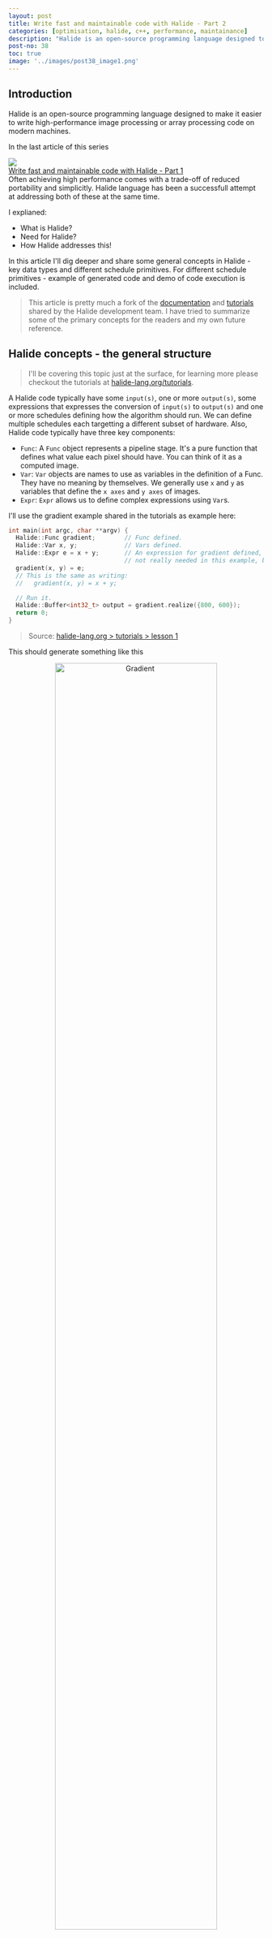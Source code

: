 ```yaml
---
layout: post
title: Write fast and maintainable code with Halide - Part 2
categories: [optimisation, halide, c++, performance, maintainance]
description: "Halide is an open-source programming language designed to make it easier to write high-performance image processing or array processing code on modern machines. In the <a href='https://blog.minhazav.dev/write-fast-and-maintainable-code-with-halide/'>last article</a> of this series, I explained about what Halide is, what is the need and how Halide addresses it. In this article I'll dig deeper and share some general concepts in Halide. This article is pretty much a fork of the documentation and tutorials shared by the Halide development team. I have tried to summarize some of the primary concepts for the readers and my own future reference."
post-no: 38
toc: true
image: '../images/post38_image1.png'
---
```


## Introduction
Halide is an open-source programming language designed to make it easier to write high-performance image processing or array processing code on modern machines. 

In the last article of this series

<div class="post-embed" url="/write-fast-and-maintainable-code-with-halide/">
  <div class="post-embed-image">
    <img src="../images/post37_image1_thumb.png">
  </div>
  <div class="post-embed-article">
    <div class="post-embed-article-title">
      <a href="/write-fast-and-maintainable-code-with-halide/">Write fast and maintainable code with Halide - Part 1</a>
    </div>
    <div class="post-embed-article-subtitle">
      Often achieving high performance comes with a trade-off of reduced portability and simplicitly. Halide language has been a successfull attempt at addressing both of these at the same time.
    </div>
  </div>
</div>

I explianed:
-    What is Halide?
-    Need for Halide?
-    How Halide addresses this!

In this article I'll dig deeper and share some general concepts in Halide - key data types and different schedule primitives. For different schedule primitives - example of generated code and demo of code execution is included.

> This article is pretty much a fork of the [documentation](https://halide-lang.org/index.html#gettingstarted) and [tutorials](https://halide-lang.org/tutorials/tutorial_introduction.html) shared by the Halide development team. I have tried to summarize some of the primary concepts for the readers and my own future reference.


## Halide concepts - the general structure
> I'll be covering this topic just at the surface, for learning more please checkout the tutorials at [halide-lang.org/tutorials](https://halide-lang.org/tutorials/tutorial_introduction.html).

A Halide code typically have some `input(s)`, one or more `output(s)`, some expressions that expresses the conversion of `input(s)` to `output(s)` and one or more schedules defining how the algorithm should run. We can define multiple schedules each targetting a different subset of hardware. Also, Halide code typically have three key components:

-   `Func`: A `Func` object represents a pipeline stage. It's a pure function that defines what value each pixel should have. You can think of it as a computed image.
-   `Var`: `Var` objects are names to use as variables in the definition of a Func. They have no meaning by themselves. We generally use `x` and `y` as variables that define the `x axes` and `y axes` of images.
-   `Expr`: `Expr` allows us to define complex expressions using `Var`s.

I'll use the gradient example shared in the tutorials as example here:

```c++
int main(int argc, char **argv) {
  Halide::Func gradient;        // Func defined.
  Halide::Var x, y;             // Vars defined.
  Halide::Expr e = x + y;       // An expression for gradient defined, this is
                                // not really needed in this example, but serves the purpose.
  gradient(x, y) = e;
  // This is the same as writing:
  //   gradient(x, y) = x + y;

  // Run it.
  Halide::Buffer<int32_t> output = gradient.realize({800, 600});
  return 0;
}
```

> Source: [halide-lang.org > tutorials > lesson 1](https://halide-lang.org/tutorials/tutorial_lesson_01_basics.html)

This should generate something like this

<div style="text-align: center; margin-bottom: 10px">
    <img src="../images/halide/gradient_vidris.png"
      alt="Gradient"
      style="margin: auto; width: 80%; max-width: 400px; margin-bottom: 20px">
    <br>
    <i>Figure: Gradient image generated with f(x, y) = x + y with matplotlib (cmap=vidris).</i>
</div>

### Schedules
Schedule is Halides way of defining _"how to run the algorithm efficiently on a particular machine"_.

> Following content is summary of the larger tutorial at 
> [halide-lang.org > tutorials > lesson 5](https://halide-lang.org/tutorials/tutorial_lesson_05_scheduling_1.html)

For the above `gradient()` example, by default the code will be executed in sequence in row major iteration. The generated code shall look something like:

```c++
for (int y = 0; y < HEIGHT; ++y) {
  for (int x = 0; x < WIDTH; ++x) {
    // gradient
  }
}
```

<div style="text-align: center; margin-bottom: 10px">
    <img src="https://halide-lang.org/tutorials/figures/lesson_05_row_major.gif"
      alt="Gradient"
      style="margin: auto; width: 80%; max-width: 300px; margin-bottom: 20px">
    <br>
    <i>Figure: Execution order of the gradient example - default. Source: <a href="https://halide-lang.org/tutorials/tutorial_lesson_05_scheduling_1.html">halide-lang.org</a>, Apache license.</i>
</div>

Let's take a look at different schedule options:

#### Reorder
```c++
gradient.reorder(x, y);
```

This reorders the sequence of iteration, in this the loop shall be exectured in column major fashion. The generated code will instead look like

```c++
for (int x = 0; x < WIDTH; ++x) {
  for (int y = 0; y < HEIGHT; ++y) {
    // gradient
  }
}
```

<div style="text-align: center; margin-bottom: 10px">
    <img src="https://halide-lang.org/tutorials/figures/lesson_05_col_major.gif"
      alt="Gradient"
      style="margin: auto; width: 80%; max-width: 300px; margin-bottom: 20px">
    <br>
    <i>Figure: Execution order of the gradient example - column major iteration. Source: <a href="https://halide-lang.org/tutorials/tutorial_lesson_05_scheduling_1.html">halide-lang.org</a>, Apache license.</i>
</div>

This kind of change usually have a large impact on the performance based on how the CPU leverages caches.

#### Split

```c++
Var x_outer, x_inner;
gradient.split(x, x_outer, x_inner, 2);  
```

This is a very powerful primitive and allows us to split a loop in certain dimension in multiple parts. The last argument here is called the "split factor". In this case the generated code changes to something like

```c++
for (int y = 0; y < HEIGHT; ++y) {
  for (int x_outer = 0; x_outer < X_OUTER_BOUNDS; x_outer++) {
    for (int x_inner = 0; x_inner < X_INNER_BOUNDS; x_inner++) {
      int x = x_outer * X_INNER_BOUNDS + x_inner;
      // gradient.
    }
  }
}
```

#### Fuse
```c++
Var fused;
gradient.fuse(x, y, fused);
```

This is opposite of splitting, in this case we fuse two variables and merges the two loop into a single for loop over the product of the extents. The generated code looks like

```c++
for (int fused = 0; fused < WIDTH * HEIGHT; ++fused) {
  int y = fused / WIDTH;
  int x = fused % WIDTH;
  // gradient
}
```

#### Tiling
```c++
Var x_outer, x_inner, y_outer, y_inner;
gradient.split(x, x_outer, x_inner, 4);
gradient.split(y, y_outer, y_inner, 4);
gradient.reorder(x_inner, y_inner, x_outer, y_outer);

// Shorthand:
Var x_outer, x_inner, y_outer, y_inner;
gradient.tile(x, y, x_outer, y_outer, x_inner, y_inner, 4, 4);
```

With both split and reorder in hand, we can now do tiled evaluations. The above shedule allows us to split both `x` and `y` loop by a factor of 4 and reorder the order of execution. The generated code is now complex but should look something like

```c++
for (int y_outer = 0; y_outer < 2; y_outer++) {
  for (int x_outer = 0; x_outer < 2; x_outer++) {
    for (int y_inner = 0; y_inner < 4; y_inner++) {
      for (int x_inner = 0; x_inner < 4; x_inner++) {
        int x = x_outer * 4 + x_inner;
        int y = y_outer * 4 + y_inner;
        // gradient
      }
    }
  }
}
```

<div style="text-align: center; margin-bottom: 10px">
    <img src="https://halide-lang.org/tutorials/figures/lesson_05_tiled.gif"
      alt="Gradient"
      style="margin: auto; width: 80%; max-width: 300px; margin-bottom: 20px">
    <br>
    <i>Figure: Execution order of the gradient example - tiling. Source: <a href="https://halide-lang.org/tutorials/figures/lesson_05_tiled.gif">halide-lang.org</a>, Apache license.</i>
</div>

#### Vectorization
```c++
Var x_outer, x_inner;
gradient.split(x, x_outer, x_inner, 4);
gradient.vectorize(x_inner);

// Shorthand:
gradient.vectorize(x, 4);
```

We can instruct the compiler to now generate instructions to vectorise the inner loops in `x` for loops.
This generates code like

```c++
for (int y = 0; y < HEIGHT; y++) {
  for (int x_outer = 0; x_outer < X_OUTER_BOUND; x_outer++) {
    for (int x_inner = 0; x_inner < X_INNER_BOUNDS / 4; x_inner+=4) {
      int x = x_outer * X_INNER_BOUNDS + x_inner;
      int x_vec[] = {x, x + 1, x + 2, x + 3};
      int val[] = {
        x_vec[0] + y,
        x_vec[1] + y,
        x_vec[2] + y,
        x_vec[3] + y
      };
      // gradient.
    }
  }
}
```

<div style="text-align: center; margin-bottom: 10px">
    <img src="https://halide-lang.org/tutorials/figures/lesson_05_vectors.gif"
      alt="Gradient"
      style="margin: auto; width: 80%; max-width: 300px; margin-bottom: 20px">
    <br>
    <i>Figure: Execution order of the gradient example - vectorization. Source: <a href="https://halide-lang.org/tutorials/figures/lesson_05_vectors.gif">halide-lang.org</a>, Apache license.</i>
</div>

#### Unrolling a loop
```c++
Var x_outer, x_inner;
gradient.split(x, x_outer, x_inner, 2);
gradient.unroll(x_inner);

// Shorthand:
gradient.unroll(x, 2);
```

We can easily guide the compiler to unroll the loop by using `unroll` primitive.

#### Fusing, tiling, and parallelizing
```c++
Var x_outer, y_outer, x_inner, y_inner, tile_index;
gradient.tile(x, y, x_outer, y_outer, x_inner, y_inner, 4, 4);
gradient.fuse(x_outer, y_outer, tile_index);
gradient.parallel(tile_index);

// Equivalent of:
Var x_outer, y_outer, x_inner, y_inner, tile_index;
gradient
  .tile(x, y, x_outer, y_outer, x_inner, y_inner, 4, 4)
  .fuse(x_outer, y_outer, tile_index)
  .parallel(tile_index);
```

We can basically combine all of these construct depending on the data independence to achieve best performance. This is where tiling and fusing shine. We can parallelize across the tiles.

The above mentioned schedule generates code like

```c++
// This outermost loop should be a parallel for loop (hard to show here)
for (int tile_index = 0; tile_index < 4; tile_index++) {
    int y_outer = tile_index / 2;
    int x_outer = tile_index % 2;
    for (int y_inner = 0; y_inner < 4; y_inner++) {
        for (int x_inner = 0; x_inner < 4; x_inner++) {
            int y = y_outer * 4 + y_inner;
            int x = x_outer * 4 + x_inner;
            // Gradient
        }
    }
}
```

<div style="text-align: center; margin-bottom: 10px">
    <img src="https://halide-lang.org/tutorials/figures/lesson_05_parallel_tiles.gif"
      alt="Gradient"
      style="margin: auto; width: 80%; max-width: 300px; margin-bottom: 20px">
    <br>
    <i>Figure: Execution order of the gradient example - Fusing, tiling and vectorizing. Source: <a href="https://halide-lang.org/tutorials/figures/lesson_05_vectors.gif">halide-lang.org</a>, Apache license.</i>
</div>

### Putting it all together
Further combining all the constructs for a large image:

```c++
Var x_outer, y_outer, x_inner, y_inner, tile_index;

// We'll process 64x64 tiles in parallel.
gradient
    .tile(x, y, x_outer, y_outer, x_inner, y_inner, 64, 64)
    .fuse(x_outer, y_outer, tile_index)
    .parallel(tile_index);

// We'll compute two scanlines at once while we walk across
// each tile. We'll also vectorize in x. The easiest way to
// express this is to recursively tile again within each tile
// into 4x2 subtiles, then vectorize the subtiles across x and
// unroll them across y:
Var x_inner_outer, y_inner_outer, x_vectors, y_pairs;
gradient
    .tile(x_inner, y_inner, x_inner_outer, y_inner_outer, x_vectors, y_pairs, 4, 2)
    .vectorize(x_vectors)
    .unroll(y_pairs);
```

And it gets executed something like this


<div style="text-align: center; margin-bottom: 10px">
    <video  loop autoplay muted style="margin: auto; width: 80%; max-width: 700px; margin-bottom: 20px">
      <source src="https://halide-lang.org/tutorials/figures/lesson_05_fast.mp4" type="video/mp4"></source>
      Your browser does not support the video tag :(
    </video>
    <br>
    <i>Figure: Putting it all together. Source: <a href="https://halide-lang.org/tutorials/figures/lesson_05_vectors.gif">halide-lang.org</a>, Apache license.</i>
</div>

## References
1.   [Halide - halide-lang.org](https://halide-lang.org/)
2.   [Halide tutorials](https://halide-lang.org/tutorials/tutorial_introduction.html)
3.   [Halide: decoupling algorithms from schedules for high-performance image processing](https://dl.acm.org/doi/10.1145/3150211) - Open access research article by Jonathan Ragan-Kelley et. al.
4.   Some of my relevant articles
    -   [Processing images fast with native code in Android](https://blog.minhazav.dev/processing-images-fast-with-native-code-in-android/)
    -   [How to use RenderScript to convert YUV_420_888 YUV Image to Bitmap](https://blog.minhazav.dev/how-to-use-renderscript-to-convert-YUV_420_888-yuv-image-to-bitmap/)
    -   [Faster image processing in Android Java using multi threading](https://blog.minhazav.dev/faster-image-processing-in-android-java-using-multi-threading/)
